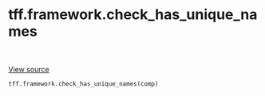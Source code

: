 <div itemscope itemtype="http://developers.google.com/ReferenceObject">
<meta itemprop="name" content="tff.framework.check_has_unique_names" />
<meta itemprop="path" content="Stable" />
</div>

# tff.framework.check_has_unique_names

<table class="tfo-notebook-buttons tfo-api" align="left">
</table>

<a target="_blank" href="http://github.com/tensorflow/federated/tree/master/tensorflow_federated/python/core/impl/compiler/tree_analysis.py">View
source</a>

```python
tff.framework.check_has_unique_names(comp)
```

<!-- Placeholder for "Used in" -->
